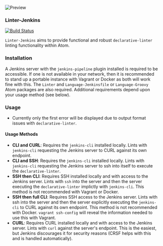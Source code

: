 ![Preview](https://raw.githubusercontent.com/mschuchard/linter-jenkins/master/linter_jenkins.png)

### Linter-Jenkins
[![Build Status](https://travis-ci.org/mschuchard/linter-jenkins.svg?branch=master)](https://travis-ci.org/mschuchard/linter-jenkins)

`Linter-Jenkins` aims to provide functional and robust `declarative-linter` linting functionality within Atom.

### Installation
A Jenkins server with the `jenkins-pipeline` plugin installed is required to be accessible. If one is not available in your network, then it is recommended to stand up a portable instance with Vagrant or Docker as both will work fine with this. The `Linter` and `Language-Jenkinsfile` or `Language-Groovy` Atom packages are also required. Additional requirements depend upon your usage method (see below).

### Usage
- Currently only the first error will be displayed due to output format issues with `declarative-linter`.

#### Usage Methods
- **CLI and CURL**: Requires the `jenkins-cli` installed locally. Lints with `jenkins-cli` requesting the Jenkins server to CURL against its own endpoint.
- **CLI and SSH**: Requires the `jenkins-cli` installed locally. Lints with `jenkins-cli` requesting the Jenkins server to ssh into itself to execute the `declarative-linter`.
- **SSH then CLI**: Requires SSH installed locally and with access to the Jenkins server. Lints with `ssh` into the server and then the server executing the `declarative-linter` implictly with `jenkins-cli`. This method is not recommended with Vagrant or Docker.
- **SSH then full CLI**: Requires SSH access to the Jenkins server. Lints with ssh into the server and then the server explicitly executing the `jenkins-cli` to CURL against its own endpoint. This method is not recommended with Docker. `vagrant ssh-config` will reveal the information needed to use this with Vagrant.
- **CURL**: Requires CURL installed locally and with access to the Jenkins server. Lints with `curl` against the server's endpoint. This is the easiest, but Jenkins discourages it for security reasons (CRSF helps with this and is handled automatically).
